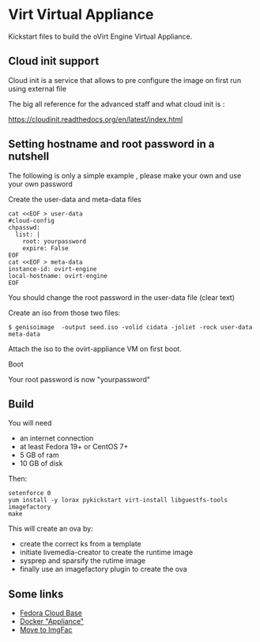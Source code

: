 
Virt Virtual Appliance
=======================

Kickstart files to build the oVirt Engine Virtual Appliance.


Cloud init support
------------------

Cloud init is a service that allows to pre configure the image on first run using external file

The big all reference for the advanced staff and what cloud init is :

<https://cloudinit.readthedocs.org/en/latest/index.html>

Setting hostname and root password in a nutshell
------------------------------------------------


The following is only a simple example , please make your own and use your own password

Create the user-data and meta-data files
```
cat <<EOF > user-data
#cloud-config
chpasswd:
  list: |
    root: yourpassword
    expire: False
EOF
cat <<EOF > meta-data
instance-id: ovirt-engine
local-hostname: ovirt-engine
EOF
```


You should change the root password in the user-data file (clear text)

Create an iso from those two files:

    $ genisoimage  -output seed.iso -volid cidata -joliet -rock user-data meta-data

Attach the iso to the ovirt-appliance VM on first boot.

Boot

Your root password is now "yourpassword"

Build
-----
You will need

* an internet connection
* at least Fedora 19+ or CentOS 7+
* 5 GB of ram
* 10 GB of disk

Then:

    setenforce 0
    yum install -y lorax pykickstart virt-install libguestfs-tools imagefactory
    make

This will create an ova by:
* create the correct ks from a template
* initiate livemedia-creator to create the runtime image
* sysprep and sparsify the rutime image
* finally use an imagefactory plugin to create the ova 


Some links
----------

* [Fedora Cloud Base](https://git.fedorahosted.org/cgit/spin-kickstarts.git/tree/fedora-x86_64-cloud.ks)
* [Docker "Appliance"](https://fedoraproject.org/wiki/Changes/Docker_Cloud_Image)
* [Move to ImgFac](https://fedoraproject.org/wiki/Changes/Move_to_ImageFactory_For_Cloud_Image_Creation)

